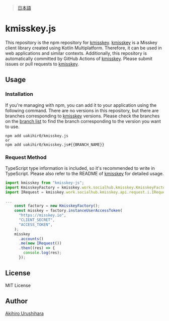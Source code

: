 > [日本語](./README_ja.md)

# kmisskey.js

This repository is the npm repository for [kmisskey]. [kmisskey] is a Misskey client library created using Kotlin Multiplatform.
Therefore, it can be used in web applications and similar contexts.
Additionally, this repository is automatically committed by GitHub Actions of [kmisskey]. Please submit issues or pull requests to [kmisskey].

## Usage

### Installation

If you're managing with npm, you can add it to your application using the following command.
There are no versions in this repository, but there are branches corresponding to [kmisskey] versions.
Please check the branches on the [branch list](https://github.com/uakihir0/kmisskey-cocoapods/branches) to find the branch corresponding to the version you want to use.

```shell
npm add uakihir0/kmisskey.js
or
npm add uakihir0/kmisskey.js#{{BRANCH_NAME}}
```

### Request Method

TypeScript type information is included, so it's recommended to write in TypeScript.
Please also refer to the README of [kmisskey] for detailed usage.

```typescript
import kmisskey from "kmisskey-js";
import KmisskeyFactory = kmisskey.work.socialhub.kmisskey.KmisskeyFactory;
import IRequest = kmisskey.work.socialhub.kmisskey.api.request.i.IRequest;

...
    const factory = new KmisskeyFactory();
    const misskey = factory.instanceUserAccessToken(
      "https://misskey.io",
      "CLIENT_SECRET",
      "ACCESS_TOKEN",
    );
    misskey
      .accounts()
      .me(new IRequest())
      .then((res) => {
        console.log(res);
      });
```

## License

MIT License

## Author

[Akihiro Urushihara](https://github.com/uakihir0)

[kmisskey]: https://github.com/uakihir0/kmisskey